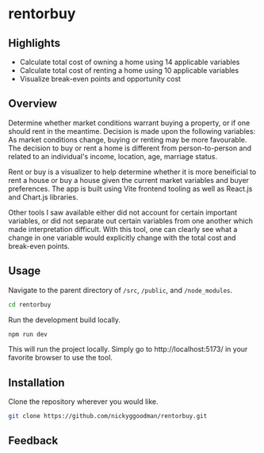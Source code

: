 # rentorbuy

## Highlights
* Calculate total cost of owning a home using 14 applicable variables
* Calculate total cost of renting a home using 10 applicable variables
* Visualize break-even points and opportunity cost 

## Overview
Determine whether market conditions warrant buying a property, 
or if one should rent in the meantime. Decision is made upon the following variables:
As market conditions change, buying or renting may be more favourable. 
The decision to buy or rent a home is different from person-to-person and related 
to an individual's income, location, age, marriage status. 

Rent or buy is a visualizer to help determine whether it is more
beneificial to rent a house or buy a house given the current market variables
and buyer preferences. The app is built using Vite frontend tooling as well as 
React.js and Chart.js libraries. 

Other tools I saw available either did not account for certain important
variables, or did not separate out certain variables from one another which
made interpretation difficult. With this tool, one can clearly see what a change
in one variable would explicitly change with the total cost and break-even points.

## Usage
Navigate to the parent directory of ```/src```, ```/public```, and ```/node_modules```.
```bash
cd rentorbuy
```
Run the development build locally.
```bash
npm run dev
```
This will run the project locally. Simply go to http://localhost:5173/ in your
favorite browser to use the tool.

## Installation
Clone the repository wherever you would like.
```bash
git clone https://github.com/nickyggoodman/rentorbuy.git
```

## Feedback
